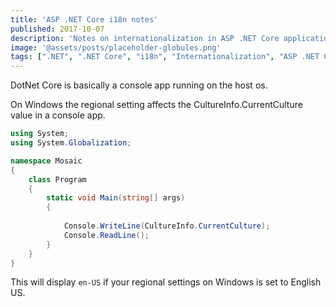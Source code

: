 ```yaml
---
title: 'ASP .NET Core i18n notes'
published: 2017-10-07
description: 'Notes on internationalization in ASP .NET Core applications'
image: '@assets/posts/placeholder-globules.png'
tags: [".NET", ".NET Core", "i18n", "Internationalization", "ASP .NET Core", "featured"]
---
```


DotNet Core is basically a console app running on the host os.

On Windows the regional setting affects the CultureInfo.CurrentCulture value in a console app.

```csharp
using System;
using System.Globalization;

namespace Mosaic
{
    class Program
    {
        static void Main(string[] args)
        {
            
            Console.WriteLine(CultureInfo.CurrentCulture);
            Console.ReadLine();
        }
    }
}
```

This will display `en-US` if your regional settings on Windows is set to English US.
